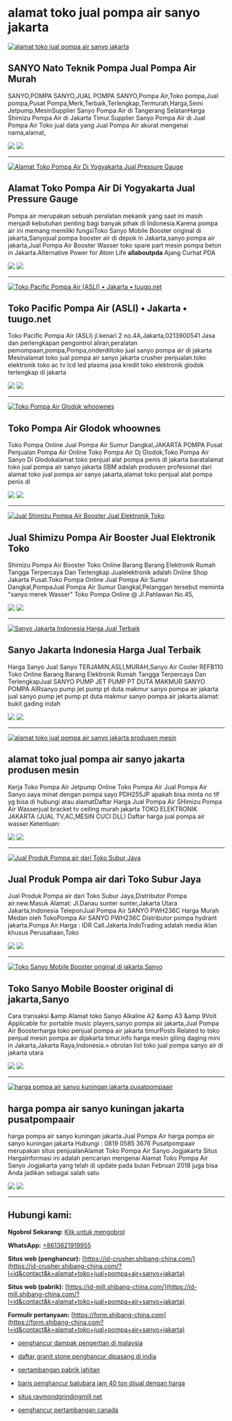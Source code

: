 # alamat toko jual pompa air sanyo jakarta

<a href="https://swt.shibang-china.com/?l=id&img&k=alamat+toko+jual+pompa+air+sanyo+jakarta" target="_blank">![alamat toko jual pompa air sanyo jakarta](http://static.shibang-china.com/all-800x300/1127.jpg)</a>

## SANYO Nato Teknik Pompa Jual Pompa Air Murah
SANYO,POMPA SANYO,JUAL POMPA SANYO,Pompa Air,Toko pompa,Jual pompa,Pusat Pompa,Merk,Terbaik,Terlengkap,Termurah,Harga,Semi Jetpump,MesinSupplier Sanyo Pompa Air di Tangerang SelatanHarga Shimizu Pompa Air di Jakarta Timur.Supplier Sanyo Pompa Air di Jual Pompa Air Toko jual data yang Jual Pompa Air akurat mengenai nama,alamat,


<a href="https://whatsapp.shibangsoft.com/WhatsApp.php" target="_blank" title="WhatsApp">![](http://static.shibang-china.com/icon/whatsapp.png)</a> <a href="https://swt.shibang-china.com/?l=id&icon&k=alamat+toko+jual+pompa+air+sanyo+jakarta" target="_blank">![](http://static.shibang-china.com/icon/chat-id.png)</a>

---

<a href="https://swt.shibang-china.com/?l=id&img&k=alamat+toko+jual+pompa+air+sanyo+jakarta" target="_blank">![Alamat Toko Pompa Air Di Yogyakarta Jual Pressure Gauge](http://static.shibang-china.com/all-800x300/972.jpg)</a>

## Alamat Toko Pompa Air Di Yogyakarta Jual Pressure Gauge
Pompa air merupakan sebuah peralatan mekanik yang saat ini masih menjadi kebutuhan penting bagi banyak pihak di Indonesia.Karena pompa air ini memang memiliki fungsiToko Sanyo Mobile Booster original di jakarta,Sanyojual pompa booster air di depok in Jakarta,sanyo pompa air jakarta,Jual Pompa Air Booster Wasser toko spare part mesin pompa beton in Jakarta.Alternative Power for Atom Life **allaboutpda** Ajang Curhat PDA


<a href="https://whatsapp.shibangsoft.com/WhatsApp.php" target="_blank" title="WhatsApp">![](http://static.shibang-china.com/icon/whatsapp.png)</a> <a href="https://swt.shibang-china.com/?l=id&icon&k=alamat+toko+jual+pompa+air+sanyo+jakarta" target="_blank">![](http://static.shibang-china.com/icon/chat-id.png)</a>

---

<a href="https://swt.shibang-china.com/?l=id&img&k=alamat+toko+jual+pompa+air+sanyo+jakarta" target="_blank">![Toko Pacific Pompa Air (ASLI) • Jakarta • tuugo.net](http://static.shibang-china.com/all-800x300/1143.jpg)</a>

## Toko Pacific Pompa Air (ASLI) • Jakarta • tuugo.net
Toko Pacific Pompa Air (ASLI) jl.kenari 2 no.4A,Jakarta,0213900541 Jasa dan perlengkapan pengontrol aliran,peralatan pemompaan,pompa,Pompa,onderdiltoko jual sanyo pompa air di jakarta Mesinalamat toko jual pompa air sanyo jakarta crusher penjualan.toko elektronik toko ac tv lcd led plasma jasa kredit toko elektronik glodok terlengkap di jakarta


<a href="https://whatsapp.shibangsoft.com/WhatsApp.php" target="_blank" title="WhatsApp">![](http://static.shibang-china.com/icon/whatsapp.png)</a> <a href="https://swt.shibang-china.com/?l=id&icon&k=alamat+toko+jual+pompa+air+sanyo+jakarta" target="_blank">![](http://static.shibang-china.com/icon/chat-id.png)</a>

---

<a href="https://swt.shibang-china.com/?l=id&img&k=alamat+toko+jual+pompa+air+sanyo+jakarta" target="_blank">![Toko Pompa Air Glodok whoownes](http://static.shibang-china.com/all-800x300/772.jpg)</a>

## Toko Pompa Air Glodok whoownes
Toko Pompa Online Jual Pompa Air Sumur Dangkal,JAKARTA POMPA Pusat Penjualan Pompa Air Online Toko Pompa Air Dj Glodok,Toko Pompa Air Sanyo Di Glodokalamat toko penjual alat pompa penis di jakarta baratalamat toko jual pompa air sanyo jakarta SBM adalah produsen profesional dari alamat toko jual pompa air sanyo jakarta,alamat toko penjual alat pompa penis di


<a href="https://whatsapp.shibangsoft.com/WhatsApp.php" target="_blank" title="WhatsApp">![](http://static.shibang-china.com/icon/whatsapp.png)</a> <a href="https://swt.shibang-china.com/?l=id&icon&k=alamat+toko+jual+pompa+air+sanyo+jakarta" target="_blank">![](http://static.shibang-china.com/icon/chat-id.png)</a>

---

<a href="https://swt.shibang-china.com/?l=id&img&k=alamat+toko+jual+pompa+air+sanyo+jakarta" target="_blank">![Jual Shimizu Pompa Air Booster Jual Elektronik Toko](http://static.shibang-china.com/all-800x300/850.jpg)</a>

## Jual Shimizu Pompa Air Booster Jual Elektronik Toko
Shimizu Pompa Air Booster Toko Online Barang Barang Elektronik Rumah Tangga Terpercaya Dan Terlengkap Jualelektronik adalah Online Shop Jakarta Pusat.Toko Pompa Online Jual Pompa Air Sumur Dangkal,PompaJual Pompa Air Sumur Dangkal,Pelanggan tersebut meminta "sanyo merek Wasser" Toko Pompa Online @ Jl.Pahlawan No.45,


<a href="https://whatsapp.shibangsoft.com/WhatsApp.php" target="_blank" title="WhatsApp">![](http://static.shibang-china.com/icon/whatsapp.png)</a> <a href="https://swt.shibang-china.com/?l=id&icon&k=alamat+toko+jual+pompa+air+sanyo+jakarta" target="_blank">![](http://static.shibang-china.com/icon/chat-id.png)</a>

---

<a href="https://swt.shibang-china.com/?l=id&img&k=alamat+toko+jual+pompa+air+sanyo+jakarta" target="_blank">![Sanyo Jakarta Indonesia Harga Jual Terbaik](http://static.shibang-china.com/all-800x300/997.jpg)</a>

## Sanyo Jakarta Indonesia Harga Jual Terbaik
Harga Sanyo Jual Sanyo TERJAMIN,ASLI,MURAH,Sanyo Air Cooler REFB110 Toko Online Barang Barang Elektronik Rumah Tangga Terpercaya Dan TerlengkapJual SANYO PUMP JET PUMP PT DUTA MAKMUR SANYO POMPA AIRsanyo pump jet pump pt duta makmur sanyo pompa air jakarta jual sanyo pump jet pump pt duta makmur sanyo pompa air jakarta.alamat: bukit gading indah


<a href="https://whatsapp.shibangsoft.com/WhatsApp.php" target="_blank" title="WhatsApp">![](http://static.shibang-china.com/icon/whatsapp.png)</a> <a href="https://swt.shibang-china.com/?l=id&icon&k=alamat+toko+jual+pompa+air+sanyo+jakarta" target="_blank">![](http://static.shibang-china.com/icon/chat-id.png)</a>

---

<a href="https://swt.shibang-china.com/?l=id&img&k=alamat+toko+jual+pompa+air+sanyo+jakarta" target="_blank">![alamat toko jual pompa air sanyo jakarta produsen mesin](http://static.shibang-china.com/all-800x300/1494.jpg)</a>

## alamat toko jual pompa air sanyo jakarta produsen mesin
Kerja Toko Pompa Air Jetpump Online Toko Pompa Air Jual Pompa Air Sanyo.saya minat dengan pompa sayo PDH255JP apakah bisa minta no tlf yg bisa di hubungi atau alamatDaftar Harga Jual Pompa Air SHimizu Pompa Air Wasserjual bracket tv ceiling murah jakarta TOKO ELEKTRONIK JAKARTA (JUAL TV,AC,MESIN CUCI DLL) Daftar harga jual pompa air wasser.Ketentuan:


<a href="https://whatsapp.shibangsoft.com/WhatsApp.php" target="_blank" title="WhatsApp">![](http://static.shibang-china.com/icon/whatsapp.png)</a> <a href="https://swt.shibang-china.com/?l=id&icon&k=alamat+toko+jual+pompa+air+sanyo+jakarta" target="_blank">![](http://static.shibang-china.com/icon/chat-id.png)</a>

---

<a href="https://swt.shibang-china.com/?l=id&img&k=alamat+toko+jual+pompa+air+sanyo+jakarta" target="_blank">![Jual Produk Pompa air dari Toko Subur Jaya](http://static.shibang-china.com/all-800x300/808.jpg)</a>

## Jual Produk Pompa air dari Toko Subur Jaya
Jual Produk Pompa air dari Toko Subur Jaya,Distributor Pompa air.new.Masuk Alamat: Jl.Danau sunter sunter,Jakarta Utara Jakarta,Indonesia TeleponJual Pompa Air SANYO PWH236C Harga Murah Medan oleh TokoPompa Air SANYO PWH236C Distributor pompa hydrant jakarta.Pompa Air.Harga : IDR Call.Jakarta.IndoTrading adalah media iklan khusus Perusahaan,Toko


<a href="https://whatsapp.shibangsoft.com/WhatsApp.php" target="_blank" title="WhatsApp">![](http://static.shibang-china.com/icon/whatsapp.png)</a> <a href="https://swt.shibang-china.com/?l=id&icon&k=alamat+toko+jual+pompa+air+sanyo+jakarta" target="_blank">![](http://static.shibang-china.com/icon/chat-id.png)</a>

---

<a href="https://swt.shibang-china.com/?l=id&img&k=alamat+toko+jual+pompa+air+sanyo+jakarta" target="_blank">![Toko Sanyo Mobile Booster original di jakarta,Sanyo](http://static.shibang-china.com/all-800x300/1517.jpg)</a>

## Toko Sanyo Mobile Booster original di jakarta,Sanyo
Cara transaksi &amp Alamat toko Sanyo Alkaline A2 &amp A3 &amp 9Volt Applicable for portable music players,sanyo pompa air jakarta,Jual Pompa Air Boosterharga toko penjual pompa air jakarta timurPosts Related to toko penjual mesin pompa air dijakarta timur.info harga mesin giling daging mini in Jakarta,Jakarta Raya,Indonesia.» obrolan list toko jual pompa sanyo air di jakarta utara


<a href="https://whatsapp.shibangsoft.com/WhatsApp.php" target="_blank" title="WhatsApp">![](http://static.shibang-china.com/icon/whatsapp.png)</a> <a href="https://swt.shibang-china.com/?l=id&icon&k=alamat+toko+jual+pompa+air+sanyo+jakarta" target="_blank">![](http://static.shibang-china.com/icon/chat-id.png)</a>

---

<a href="https://swt.shibang-china.com/?l=id&img&k=alamat+toko+jual+pompa+air+sanyo+jakarta" target="_blank">![harga pompa air sanyo kuningan jakarta pusatpompaair](http://static.shibang-china.com/all-800x300/684.jpg)</a>

## harga pompa air sanyo kuningan jakarta pusatpompaair
harga pompa air sanyo kuningan jakarta.Jual Pompa Air harga pompa air sanyo kuningan jakarta Hubungi : 0819 0585 3676 Pusatpompaair merupakan situs penjualanAlamat Toko Pompa Air Sanyo Jogjakarta Situs HargaInformasi ini adalah pencarian mengenai Alamat Toko Pompa Air Sanyo Jogjakarta yang telah di update pada bulan Februari 2018 juga bisa Anda jadikan sebagai salah satu


<a href="https://whatsapp.shibangsoft.com/WhatsApp.php" target="_blank" title="WhatsApp">![](http://static.shibang-china.com/icon/whatsapp.png)</a> <a href="https://swt.shibang-china.com/?l=id&icon&k=alamat+toko+jual+pompa+air+sanyo+jakarta" target="_blank">![](http://static.shibang-china.com/icon/chat-id.png)</a>

---
## Hubungi kami:

**Ngobrol Sekarang:** [Klik untuk mengobrol](https://swt.shibang-china.com?l=id&contact&k=alamat+toko+jual+pompa+air+sanyo+jakarta)

**WhatsApp:**  [+8613621919955](https://whatsapp.shibangsoft.com/WhatsApp.php)

**Situs web (penghancur):** [https://id-crusher.shibang-china.com/](https://id-crusher.shibang-china.com/?l=id&contact&k=alamat+toko+jual+pompa+air+sanyo+jakarta)

**Situs web (pabrik):** [https://id-mill.shibang-china.com/](https://id-mill.shibang-china.com/?l=id&contact&k=alamat+toko+jual+pompa+air+sanyo+jakarta)

**Formulir pertanyaan:** [https://form.shibang-china.com](https://form.shibang-china.com?l=id&contact&k=alamat+toko+jual+pompa+air+sanyo+jakarta)

* [penghancur dampak pengertian di malaysia](../34/penghancur%20dampak%20pengertian%20di%20malaysia.md)

* [daftar granit stone penghancur dipasang di india](../32/daftar%20granit%20stone%20penghancur%20dipasang%20di%20india.md)

* [pertambangan pabrik jahitan](../39/pertambangan%20pabrik%20jahitan.md)

* [baris penghancur batubara jam 40 ton dijual dengan harga](../39/baris%20penghancur%20batubara%20jam%2040%20ton%20dijual%20dengan%20harga.md)

* [situs raymondgrindingmill net](../38/situs%20raymondgrindingmill%20net.md)

* [penghancur pertambangan canada](../35/penghancur%20pertambangan%20canada.md)